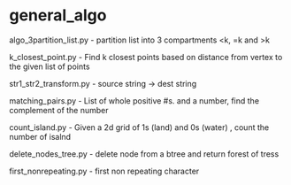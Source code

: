 # general_algo

algo_3partition_list.py - partition list into 3 compartments <k, =k and >k

k_closest_point.py -  Find k closest points based on distance from vertex to the given list of points

str1_str2_transform.py - source string -> dest string

matching_pairs.py - List of whole positive #s. and a number, find the complement of the number

count_island.py - Given a 2d grid of 1s (land) and 0s (water) , count the number of isalnd

delete_nodes_tree.py - delete node from a btree and return forest of tress

first_nonrepeating.py - first non repeating character
